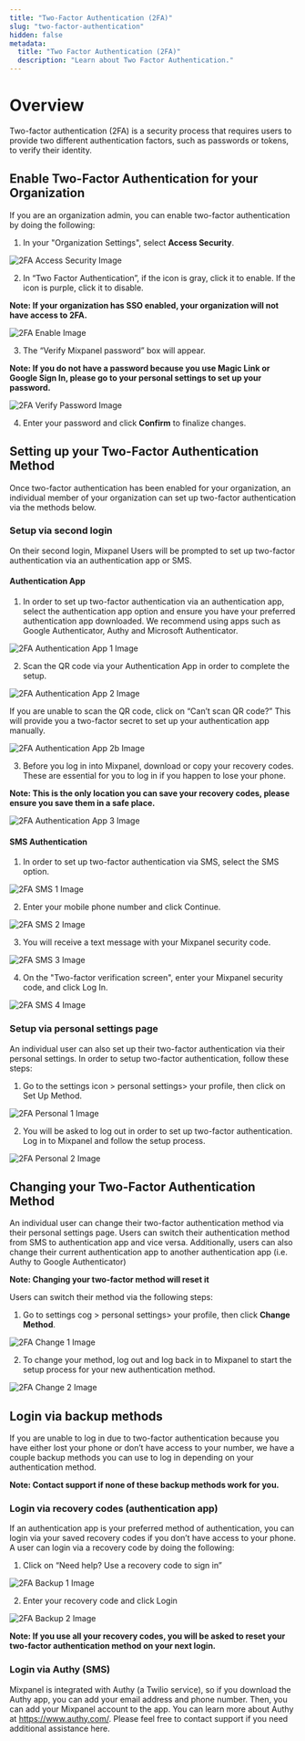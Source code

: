 ```yaml
---
title: "Two-Factor Authentication (2FA)"
slug: "two-factor-authentication"
hidden: false
metadata: 
  title: "Two Factor Authentication (2FA)"
  description: "Learn about Two Factor Authentication."
---
```


# Overview

Two-factor authentication (2FA) is a security process that requires users to provide two different authentication factors, such as passwords or tokens, to verify their identity.


## Enable Two-Factor Authentication for your Organization

If you are an organization admin, you can enable two-factor authentication by doing the following:

1. In your "Organization Settings", select **Access Security**.

![2FA Access Security Image](https://raw.githubusercontent.com/ranic/mixpanel-docs/main/media/Admin/2FA/2fa_access_security.png)

2. In “Two Factor Authentication”, if the icon is gray, click it to enable. If the icon is purple, click it to disable.

**Note: If your organization has SSO enabled, your organization will not have access to 2FA.**

![2FA Enable Image](https://raw.githubusercontent.com/ranic/mixpanel-docs/main/media/Admin/2FA/2fa_enable_2fa.png)

3. The “Verify Mixpanel password” box will appear.

**Note: If you do not have a password because you use Magic Link or Google Sign In, please go to your personal settings to set up your password.**

![2FA Verify Password Image](https://raw.githubusercontent.com/ranic/mixpanel-docs/main/media/Admin/2FA/2fa_verify_password.png)

4. Enter your password and click **Confirm** to finalize changes.

## Setting up your Two-Factor Authentication Method

Once two-factor authentication has been enabled for your organization, an individual member of your organization can set up two-factor authentication via the methods below.

### Setup via second login

On their second login, Mixpanel Users will be prompted to set up two-factor authentication via an authentication app or SMS.

#### Authentication App

1. In order to set up two-factor authentication via an authentication app, select the authentication app option and ensure you have your preferred authentication app downloaded. We recommend using apps such as Google Authenticator, Authy and Microsoft Authenticator.

![2FA Authentication App 1 Image](https://raw.githubusercontent.com/ranic/mixpanel-docs/main/media/Admin/2FA/2fa_authentication_app1.png)

2. Scan the QR code via your Authentication App in order to complete the setup.

![2FA Authentication App 2 Image](https://raw.githubusercontent.com/ranic/mixpanel-docs/main/media/Admin/2FA/2fa_authentication_app2.png)

If you are unable to scan the QR code, click on “Can’t scan QR code?” This will provide you a two-factor secret to set up your authentication app manually.

![2FA Authentication App 2b Image](https://raw.githubusercontent.com/ranic/mixpanel-docs/main/media/Admin/2FA/2fa_authentication_app2b.png)

3. Before you log in into Mixpanel, download or copy your recovery codes. These are essential for you to log in if you happen to lose your phone.

**Note: This is the only location you can save your recovery codes, please ensure you save them in a safe place.**

![2FA Authentication App 3 Image](https://raw.githubusercontent.com/ranic/mixpanel-docs/main/media/Admin/2FA/2fa_authentication_app3.png)

#### SMS Authentication

1. In order to set up two-factor authentication via SMS, select the SMS option.

![2FA SMS 1 Image](https://raw.githubusercontent.com/ranic/mixpanel-docs/main/media/Admin/2FA/2fa_sms1.png)

2. Enter your mobile phone number and click Continue.

![2FA SMS 2 Image](https://raw.githubusercontent.com/ranic/mixpanel-docs/main/media/Admin/2FA/2fa_sms2.png)

3. You will receive a text message with your Mixpanel security code.

![2FA SMS 3 Image](https://raw.githubusercontent.com/ranic/mixpanel-docs/main/media/Admin/2FA/2fa_sms3.png)

4. On the "Two-factor verification screen", enter your Mixpanel security code, and click Log In.

![2FA SMS 4 Image](https://raw.githubusercontent.com/ranic/mixpanel-docs/main/media/Admin/2FA/2fa_sms4.png)

### Setup via personal settings page

An individual user can also set up their two-factor authentication via their personal settings. In order to setup two-factor authentication, follow these steps:

1. Go to the settings icon > personal settings> your profile, then click on Set Up Method.

![2FA Personal 1 Image](https://raw.githubusercontent.com/ranic/mixpanel-docs/main/media/Admin/2FA/2fa_personal1.png)

2. You will be asked to log out in order to set up two-factor authentication. Log in to Mixpanel and follow the setup process.

![2FA Personal 2 Image](https://raw.githubusercontent.com/ranic/mixpanel-docs/main/media/Admin/2FA/2fa_personal2.png)

## Changing your Two-Factor Authentication Method

An individual user can change their two-factor authentication method via their personal settings page. Users can switch their authentication method from SMS to authentication app and vice versa. Additionally, users can also change their current authentication app to another authentication app (i.e. Authy to Google Authenticator)

**Note: Changing your two-factor method will reset it**

Users can switch their method via the following steps:

1. Go to settings cog > personal settings> your profile, then click **Change Method**.

![2FA Change 1 Image](https://raw.githubusercontent.com/ranic/mixpanel-docs/main/media/Admin/2FA/2fa_change1.png)

2. To change your method, log out and log back in to Mixpanel to start the setup process for your new authentication method.

![2FA Change 2 Image](https://raw.githubusercontent.com/ranic/mixpanel-docs/main/media/Admin/2FA/2fa_change2.png)

## Login via backup methods

If you are unable to log in due to two-factor authentication because you have either lost your phone or don’t have access to your number, we have a couple backup methods you can use to log in depending on your authentication method.

**Note: Contact support if none of these backup methods work for you.**

### Login via recovery codes (authentication app)

If an authentication app is your preferred method of authentication, you can login via your saved recovery codes if you don’t have access to your phone. A user can login via a recovery code by doing the following:

1. Click on “Need help? Use a recovery code to sign in”

![2FA Backup 1 Image](https://raw.githubusercontent.com/ranic/mixpanel-docs/main/media/Admin/2FA/2fa_backup1.png)

2. Enter your recovery code and click Login

![2FA Backup 2 Image](https://raw.githubusercontent.com/ranic/mixpanel-docs/main/media/Admin/2FA/2fa_backup2.png)

**Note: If you use all your recovery codes, you will be asked to reset your two-factor authentication method on your next login.**

### Login via Authy (SMS)

Mixpanel is integrated with Authy (a Twilio service), so if you download the Authy app, you can add your email address and phone number. Then, you can add your Mixpanel account to the app. You can learn more about Authy at https://www.authy.com/. Please feel free to contact support if you need additional assistance here.
